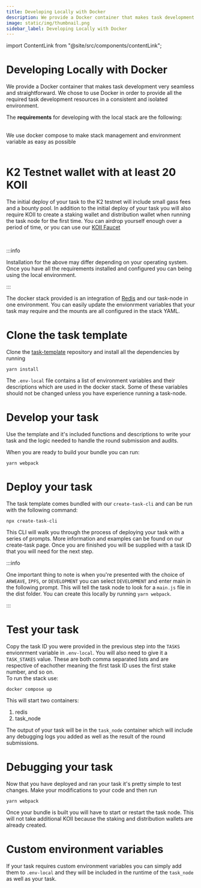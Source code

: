 ```yaml
---
title: Developing Locally with Docker
description: We provide a Docker container that makes task development very seamless and straightforward. We chose to use Docker in order to provide all the required task development resources in a consistent and isolated environment.
image: static/img/thumbnail.png
sidebar_label: Developing Locally with Docker
---
```


import ContentLink from "@site/src/components/contentLink";

# Developing Locally with Docker

We provide a Docker container that makes task development very seamless and straightforward. We chose to use Docker in order to provide all the required task development resources in a consistent and isolated environment.

The **requirements** for developing with the local stack are the following:

<ContentLink title="Install Docker Desktop" link="https://www.docker.com/products/docker-desktop/" iconType="copy"/>

<br/>

<ContentLink title="Install Docker Compose" link="https://docs.docker.com/compose/install/" iconType="copy"/>
We use docker compose to make stack management and environment variable as easy as possible

<br/>
<br/>

# K2 Testnet wallet with at least 20 KOII

The initial deploy of your task to the K2 testnet will include small gass fees and a bounty pool. In addition to the initial deploy of your task you will also require KOII to create a staking wallet and distribution wallet when running the task node for the first time. You can airdrop yourself enough over a period of time, or you can use our [KOII Faucet](/develop/koii-software-toolkit-sdk/wallet-and-faucet)

<ContentLink title="Using the Koii CLI" link="/develop/koii-software-toolkit-sdk/using-the-cli" iconType="copy"/>

<br/>

:::info

Installation for the above may differ depending on your operating system. Once you have all the requirements installed and configured you can being using the local environment.

:::

The docker stack provided is an integration of [Redis](https://redis.io/) and our task-node in one environment. You can easily update the envionrment variables that your task may require and the mounts are all configured in the stack YAML.

# Clone the task template

Clone the [task-template](https://github.com/koii-network/task-template) repository and install all the dependencies by running

```
yarn install
```

The `.env-local` file contains a list of environment variables and their descriptions which are used in the docker stack. Some of these variables should not be changed unless you have experience running a task-node.

# Develop your task

Use the template and it's included functions and descriptions to write your task and the logic needed to handle the round submission and audits. <br/>

When you are ready to build your bundle you can run:

```
yarn webpack
```

# Deploy your task

The task template comes bundled with our `create-task-cli` and can be run with the following command:

```
npx create-task-cli
```

This CLI will walk you through the process of deploying your task with a series of prompts. More information and examples can be found on our create-task page. Once you are finished you will be supplied with a task ID that you will need for the next step.

:::info

One important thing to note is when you're presented with the choice of `ARWEAVE`, `IPFS`, or `DEVELOPMENT` you can select `DEVELOPMENT` and enter main in the following prompt. This will tell the task node to look for a `main.js` file in the dist folder. You can create this locally by running `yarn webpack`.

:::

# Test your task

Copy the task ID you were provided in the previous step into the `TASKS` envionrment variable in `.env-local`. You will also need to give it a `TASK_STAKES` value. These are both comma separated lists and are respective of eachother meaning the first task ID uses the first stake number, and so on.<br/>
To run the stack use:

```
docker compose up
```

This will start two containers:

1. redis
2. task_node

The output of your task will be in the `task_node` container which will include any debugging logs you added as well as the result of the round submissions.

# Debugging your task

Now that you have deployed and ran your task it's pretty simple to test changes. Make your modifications to your code and then run

```
yarn webpack
```

Once your bundle is built you will have to start or restart the task node. This will not take additional KOII because the staking and distribution wallets are already created.

# Custom environment variables

If your task requires custom environment variables you can simply add them to `.env-local` and they will be included in the runtime of the `task_node` as well as your task.
